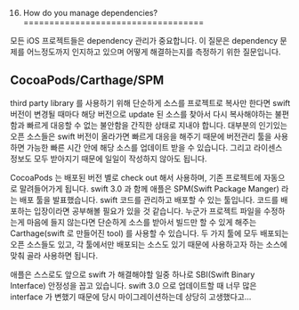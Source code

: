 16. How do you manage dependencies?
===================================

모든 iOS 프로젝트들은 dependency 관리가 중요합니다. 이 질문은 dependency 문제를 어느정도까지 인지하고 있으며 어떻게 해결하는지를 측정하기 위한 질문입니다.

## CocoaPods/Carthage/SPM
third party library 를 사용하기 위해 단순하게 소스를 프로젝트로 복사만 한다면 swift 버전이 변경될 때마다 해당 버전으로 update 된 소스를 찾아서 다시 복사해야하는 불편함과 빠르게 대응할 수 없는 불안함을 간직한 상태로 지내야 합니다. 대부분의 인기있는 오픈 소스들은 swift 버전이 올라가면 빠르게 대응을 해주기 때문에 버전관리 툴을 사용하면 가능한 빠른 시간 안에 해당 소스를 업데이트 받을 수 있습니다. 그리고 라이센스 정보도 모두 받아지기 때문에 일일이 작성하지 않아도 됩니다.

CocoaPods 는 배포된 버전 별로 check out 해서 사용하며, 기존 프로젝트에 자동으로 말려들어가게 됩니다. 
swift 3.0 과 함께 애플은 SPM(Swift Package Manger) 라는 배포 툴을 발표했습니다. swift 코드를 관리하고 배포할 수 있는 툴입니다. 코드를 배포하는 입장이라면 공부해볼 필요가 있을 것 같습니다.
누군가 프로젝트 파일을 수정하는게 마음에 들지 않는다면 단순하게 소스를 받아서 빌드만 할 수 있게 해주는 Carthage(swift 로 만들어진 tool) 를 사용할 수 있습니다. 두 가지 툴에 모두 배포되는 오픈 소스들도 있고, 각 툴에서만 배포되는 소스도 있기 때문에 사용하고자 하는 소스에 맞춰 골라 사용하면 됩니다. 

애플은 스스로도 앞으로 swift 가 해결해야할 일중 하나로 SBI(Swift Binary Interface) 안정성을 꼽고 있습니다. swift 3.0 으로 업데이트할 때 너무 많은 interface 가 변했기 때문에 당시 마이그레이션하는데 상당히 고생했다고...